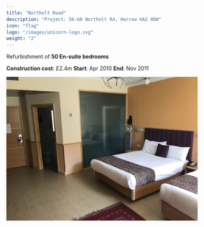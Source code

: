 ```yaml
---
title: "Northolt Road"
description: "Project: 56-60 Northolt Rd, Harrow HA2 0DW"
icon: "flag"
logo: "/images/unicorn-logo.svg"
weight: "2"
---
```


Refurbishment of **50 En-suite bedrooms**

**Construction cost**: £2.4m
**Start**: Apr 2010                    **End**: Nov  2011



![northolt-road-1](northolt-road-1.jpg)



